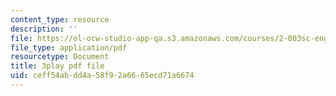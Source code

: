 ```yaml
---
content_type: resource
description: ''
file: https://ol-ocw-studio-app-qa.s3.amazonaws.com/courses/2-003sc-engineering-dynamics-fall-2011/ceff54abdd4a58f92a6665ecd71a6674_cecD1w3-SD0.pdf
file_type: application/pdf
resourcetype: Document
title: 3play pdf file
uid: ceff54ab-dd4a-58f9-2a66-65ecd71a6674
---
```


